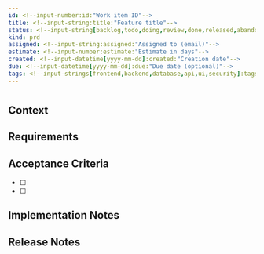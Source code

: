 ```yaml
---
id: <!--input-number:id:"Work item ID"-->
title: <!--input-string:title:"Feature title"-->
status: <!--input-string[backlog,todo,doing,review,done,released,abandoned,archived]:status:"Current status"-->
kind: prd
assigned: <!--input-string:assigned:"Assigned to (email)"-->
estimate: <!--input-number:estimate:"Estimate in days"-->
created: <!--input-datetime[yyyy-mm-dd]:created:"Creation date"-->
due: <!--input-datetime[yyyy-mm-dd]:due:"Due date (optional)"-->
tags: <!--input-strings[frontend,backend,database,api,ui,security]:tags:"Tags"-->
---
```


# <!--input-string:title:"Feature title"-->

## Context
<!--input-string:context:"Background and rationale"-->

## Requirements
<!--input-string:requirements:"Functional requirements"-->

## Acceptance Criteria
- [ ] <!--input-string:criteria1:"First acceptance criterion"-->
- [ ] <!--input-string:criteria2:"Second acceptance criterion"-->

## Implementation Notes
<!--input-string:implementation:"Technical implementation details"-->

## Release Notes
<!--input-string:release_notes:"Public-facing changes (optional)"-->

